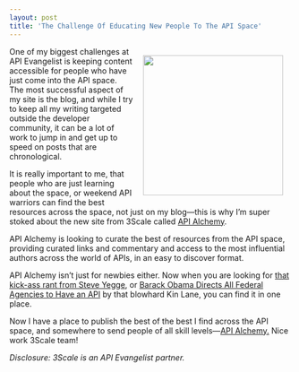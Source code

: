```yaml
---
layout: post
title: 'The Challenge Of Educating New People To The API Space'
---
```

<p><a href="http://apialchemy.3scale.net/" target="_blank"><img style="padding: 15px;" src="https://s3.amazonaws.com/kinlane-productions/api-evangelist/api-alchemy/api-alchemy.png" alt="" width="250" align="right" /></a></p>
<p>One of my biggest challenges at API Evangelist is keeping content accessible for people who have just come into the API space. The most successful aspect of my site is the blog, and while I try to keep all my writing targeted outside the developer community, it can be a lot of work to jump in and get up to speed on posts that are chronological.</p>
<p>It is really important to me, that people who are just learning about the space, or weekend API warriors can find the best resources across the space, not just on my blog&mdash;this is why I&rsquo;m super stoked about the new site from 3Scale called <a title="API Alchemy" href="http://apialchemy.3scale.net/">API Alchemy</a>.</p>
<p>API Alchemy is looking to curate the best of resources from the API space, providing curated links and commentary and access to the most influential authors across the world of APIs, in an easy to discover format.</p>
<p>API Alchemy isn&rsquo;t just for newbies either. Now when you are looking for <a href="https://plus.google.com/%2BRipRowan/posts/eVeouesvaVX">that kick-ass rant from Steve Yegge</a>, or <a href="http://apievangelist.com/2012/06/01/barack-obama-directs-all-federal-agencies-to-have-an-api/">Barack Obama Directs All Federal Agencies to Have an API</a> by that blowhard Kin Lane, you can find it in one place.</p>
<p>Now I have a place to publish the best of the best I find across the API space, and somewhere to send people of all skill levels&mdash;<a href="/admin/blog/API Alchemy">API Alchemy.</a>&nbsp;Nice work 3Scale team!</p>
<p><em>Disclosure: 3Scale is an API Evangelist partner.</em></p>